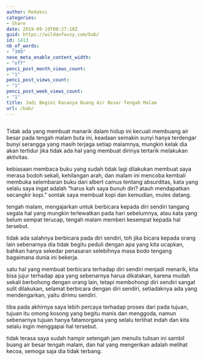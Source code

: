 ```yaml
---
author: Redaksi
categories:
- Share
date: 2019-09-19T00:27:18Z
guid: https://wildanfauzy.com/bab/
id: 1413
nb_of_words:
- "309"
neve_meta_enable_content_width:
- "off"
penci_post_month_views_count:
- "1"
penci_post_views_count:
- "1"
penci_post_week_views_count:
- "1"
title: Jadi Begini Rasanya Buang Air Besar Tengah Malam
url: /bab/
---
```


<figure class="wp-block-image"><img src="https://wildanfauzyart.files.wordpress.com/2020/04/828d7-img_20190913_174023.jpg?w=768" alt="" class="wp-image-1389" data-recalc-dims="1" /></figure> 

Tidak ada yang membuat manarik dalam hidup ini kecuali membuang air besar pada tengah malam buta ini, keadaan semakin sunyi hanya terdengar bunyi serangga yang masih terjaga setiap malamnya, mungkin kelak dia akan tertidur jika tidak ada hal yang membuat dirinya tertarik melakukan aktivitas.

kebiasaan membaca buku yang sudah tidak lagi dilakukan membuat saya merasa bodoh sekali, kehilangan arah, dan malam ini mencoba kembali membuka selembaran buku dari albert camus tentang absurditas, kata yang selalu saya ingat adalah &#8220;harus kah saya bunuh diri? atauh mendapatkan secangkir kopi.&#8221; sontak saya membuat kopi dan kemudian, mules datang.

tengah malam, mengajarkan untuk berbicara kepada diri sendiri tangang segala hal yang mungkin terlewatkan pada hari sebelumnya, atau kata yang belum sempat terucap, tengah malam memberi kesempat kepada hal tersebut.

tidak ada salahnya berbicara pada diri sendiri, toh jika bicara kepada orang lain sebenarnya dia tidak begitu peduli dengan apa yang kita ucapkan, bahkan hanya sekedar penasaran selebihnya masa bodo tengang bagaimana dunia ini bekerja.

satu hal yang membuat berbicara terhadap diri sendiri menjadi menarik, kita bisa jujur terhadap apa yang sebenarnya harua dikatakan, karena mudah sekali berbohong dengan orang lain, tetapi membohongi diri sendiri sangat sulit dilakukan, selamat berbicara dengan diri sendiri, setiadaknya ada yang mendengarkan, yaitu dirimu sendiri.

tiba pada akhirnya saya lebih percaya terhadap proses dari pada tujuan, tujuan itu omong kosong yang begitu manis dan menggoda, namun sebenarnya tujuan hanya fatamorgana yang selalu terlihat indah dan kita selalu ingin menggapai hal tersebut.

tidak terasa saya sudah hampir setengah jam menulis tulisan ini sambil buang air besar tengah malam, dan hal yang mengerikan adalah melihat kecoa, semoga saja dia tidak terbang.